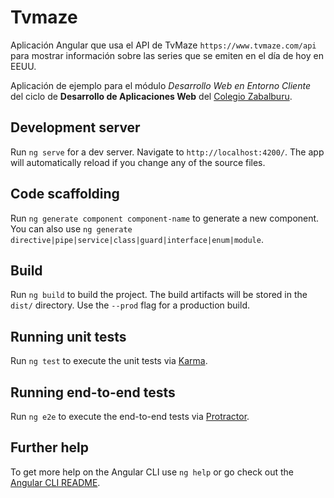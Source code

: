 # Tvmaze

Aplicación Angular que usa el API de TvMaze `https://www.tvmaze.com/api` para mostrar información sobre las series que se emiten en el día de hoy en EEUU.

Aplicación de ejemplo para el módulo *Desarrollo Web en Entorno Cliente* del ciclo de **Desarrollo de Aplicaciones Web** del [Colegio Zabalburu](http://www.zabalburu.org).
 
## Development server

Run `ng serve` for a dev server. Navigate to `http://localhost:4200/`. The app will automatically reload if you change any of the source files.

## Code scaffolding

Run `ng generate component component-name` to generate a new component. You can also use `ng generate directive|pipe|service|class|guard|interface|enum|module`.

## Build

Run `ng build` to build the project. The build artifacts will be stored in the `dist/` directory. Use the `--prod` flag for a production build.

## Running unit tests

Run `ng test` to execute the unit tests via [Karma](https://karma-runner.github.io).

## Running end-to-end tests

Run `ng e2e` to execute the end-to-end tests via [Protractor](http://www.protractortest.org/).

## Further help

To get more help on the Angular CLI use `ng help` or go check out the [Angular CLI README](https://github.com/angular/angular-cli/blob/master/README.md).
